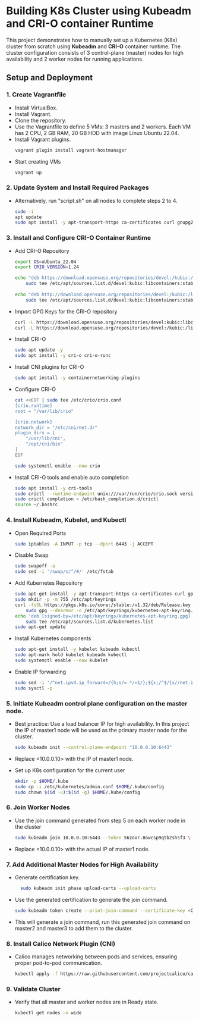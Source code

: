 # Building K8s Cluster using Kubeadm and CRI-O container Runtime
This project demonstrates how to manually set up a Kubernetes (K8s) cluster from scratch using **Kubeadm** and **CRI-O** container runtime. The cluster configuration consists of 3 control-plane (master) nodes for high availability and 2 worker nodes for running applications.

## Setup and Deployment
### 1. Create Vagrantfile
- Install VirtualBox.
- Install Vagrant.
- Clone the repository.
- Use the Vagrantfile to define 5 VMs: 3 masters and 2 workers. Each VM has 2 CPU, 2 GB RAM, 20 GB HDD with image Linux Ubuntu 22.04.
- Install Vagrant plugins.
  ```bash
  vagrant plugin install vagrant-hostmanager
- Start creating VMs
  ```bash
  vagrant up

### 2. Update System and Install Required Packages
- Alternatively, run "script.sh" on all nodes to complete steps 2 to 4.
  
  ```bash
  sudo -i
  apt update
  sudo apt install -y apt-transport-https ca-certificates curl gnupg2 software-properties-common

### 3. Install and Configure CRI-O Container Runtime
- Add CRI-O Repository
  ```bash
  export OS=xUbuntu_22.04
  export CRIO_VERSION=1.24
  
  echo "deb https://download.opensuse.org/repositories/devel:/kubic:/libcontainers:/stable/$OS/ /" | \
      sudo tee /etc/apt/sources.list.d/devel:kubic:libcontainers:stable.list
    
  echo "deb http://download.opensuse.org/repositories/devel:/kubic:/libcontainers:/stable:/cri-o:/$CRIO_VERSION/$OS/ /" | \
      sudo tee /etc/apt/sources.list.d/devel:kubic:libcontainers:stable:cri-o:$CRIO_VERSION.list

- Import GPG Keys for the CRI-O repository
  ```bash
  curl -L https://download.opensuse.org/repositories/devel:kubic:libcontainers:stable:cri-o:$CRIO_VERSION/$OS/Release.key | sudo apt-key add -
  curl -L https://download.opensuse.org/repositories/devel:/kubic:/libcontainers:/stable/$OS/Release.key | sudo apt-key add -

- Install CRI-O
  ```bash
  sudo apt update -y
  sudo apt install -y cri-o cri-o-runc

- Install CNI plugins for CRI-O
  ```bash
  sudo apt install -y containernetworking-plugins

- Configure CRI-O
  ```bash
  cat <<EOF | sudo tee /etc/crio/crio.conf
  [crio.runtime]
  root = "/var/lib/crio"
  
  [crio.network]
  network_dir = "/etc/cni/net.d/"
  plugin_dirs = [
      "/usr/lib/cni",
      "/opt/cni/bin"
  ]
  EOF
  
  sudo systemctl enable --now crio
  
- Install CRI-O tools and enable auto completion
  ```bash
  sudo apt install -y cri-tools
  sudo crictl --runtime-endpoint unix:///var/run/crio/crio.sock version
  sudo crictl completion > /etc/bash_completion.d/crictl
  source ~/.bashrc

### 4. Install Kubeadm, Kubelet, and Kubectl
- Open Required Ports
  ```bash
  sudo iptables -A INPUT -p tcp --dport 6443 -j ACCEPT

- Disable Swap
  ```bash
  sudo swapoff -a
  sudo sed -i '/swap/s/^/#/' /etc/fstab

- Add Kubernetes Repository
  ```bash
  sudo apt-get install -y apt-transport-https ca-certificates curl gpg
  sudo mkdir -p -m 755 /etc/apt/keyrings
  curl -fsSL https://pkgs.k8s.io/core:/stable:/v1.32/deb/Release.key | \
      sudo gpg --dearmor -o /etc/apt/keyrings/kubernetes-apt-keyring.gpg
  echo 'deb [signed-by=/etc/apt/keyrings/kubernetes-apt-keyring.gpg] https://pkgs.k8s.io/core:/stable:/v1.32/deb/ /' | \
      sudo tee /etc/apt/sources.list.d/kubernetes.list
  sudo apt-get update

- Install Kubernetes components
  ```bash
  sudo apt-get install -y kubelet kubeadm kubectl
  sudo apt-mark hold kubelet kubeadm kubectl
  sudo systemctl enable --now kubelet

- Enable IP forwarding
  ```bash
  sudo sed -i '/^net.ipv4.ip_forward=/{h;s/=.*/=1/};${x;/^$/{s//net.ipv4.ip_forward=1/;H};x}' /etc/sysctl.conf
  sudo sysctl -p

### 5. Initiate Kubeadm control plane configuration on the master node.
- Best practice: Use a load balancer IP for high availability. In this project the IP of master1 node will be used as the primary master node for the cluster.
  ```bash
  sudo kubeadm init --control-plane-endpoint "10.0.0.10:6443"
- Replace <10.0.0.10> with the IP of master1 node.

- Set up K8s configuration for the current user
  ```bash
  mkdir -p $HOME/.kube
  sudo cp -i /etc/kubernetes/admin.conf $HOME/.kube/config
  sudo chown $(id -u):$(id -g) $HOME/.kube/config

### 6. Join Worker Nodes
- Use the join command generated from step 5 on each worker node in the cluster
  ```bash
  sudo kubeadm join 10.0.0.10:6443 --token 56zoor.0owcsp9qtb2shsf3 \ --discovery-token-ca-cert-hash sha256:23c1b5bab2e09d06c86ac1935f7c0922bbf129eedb109e6ee3bb585d19a8ee3c
- Replace <10.0.0.10> with the actual IP of master1 node.

### 7. Add Additional Master Nodes for High Availability  
- Generate certification key.
  ```bash
    sudo kubeadm init phase upload-certs --upload-certs
- Use the generated certification to generate the join command.
  ```bash
  sudo kubeadm token create --print-join-command --certificate-key <CERT_KEY>
- This will generate a join command, run this generated join command on master2 and master3 to add them to the cluster.

### 8. Install Calico Network Plugin (CNI)
- Calico manages networking between pods and services, ensuring proper pod-to-pod communication.
  ```bash
  kubectl apply -f https://raw.githubusercontent.com/projectcalico/calico/v3.25.0/manifests/calico.yaml

### 9. Validate Cluster  
- Verify that all master and worker nodes are in Ready state.
  ```bash
  kubectl get nodes -o wide
